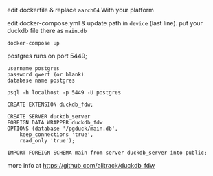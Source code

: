 edit dockerfile & replace `aarch64` With your platform

edit docker-compose.yml & update path in `device` (last line). put your duckdb file there as `main.db`

```docker-compose up```


postgres runs on port 5449;
```
username postgres
password qwert (or blank)
database name postgres
```

```psql -h localhost -p 5449 -U postgres```

```
CREATE EXTENSION duckdb_fdw;
   
CREATE SERVER duckdb_server                                              
FOREIGN DATA WRAPPER duckdb_fdw                                                     
OPTIONS (database '/pgduck/main.db',
	keep_connections 'true',
	read_only 'true');

IMPORT FOREIGN SCHEMA main from server duckdb_server into public;
```
more info at https://github.com/alitrack/duckdb_fdw

